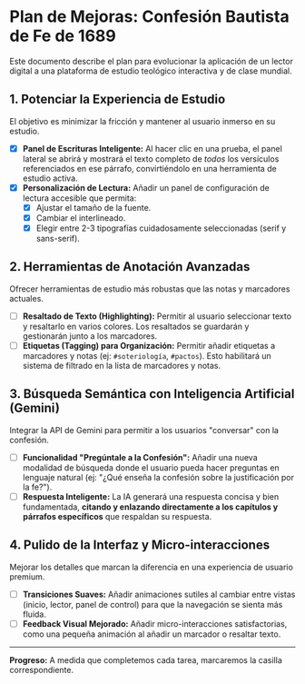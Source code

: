 # Plan de Mejoras: Confesión Bautista de Fe de 1689

Este documento describe el plan para evolucionar la aplicación de un lector digital a una plataforma de estudio teológico interactiva y de clase mundial.

## 1. Potenciar la Experiencia de Estudio

El objetivo es minimizar la fricción y mantener al usuario inmerso en su estudio.

- [x] **Panel de Escrituras Inteligente:** Al hacer clic en una prueba, el panel lateral se abrirá y mostrará el texto completo de *todos* los versículos referenciados en ese párrafo, convirtiéndolo en una herramienta de estudio activa.
- [x] **Personalización de Lectura:** Añadir un panel de configuración de lectura accesible que permita:
    - [x] Ajustar el tamaño de la fuente.
    - [x] Cambiar el interlineado.
    - [x] Elegir entre 2-3 tipografías cuidadosamente seleccionadas (serif y sans-serif).

## 2. Herramientas de Anotación Avanzadas

Ofrecer herramientas de estudio más robustas que las notas y marcadores actuales.

- [ ] **Resaltado de Texto (Highlighting):** Permitir al usuario seleccionar texto y resaltarlo en varios colores. Los resaltados se guardarán y gestionarán junto a los marcadores.
- [ ] **Etiquetas (Tagging) para Organización:** Permitir añadir etiquetas a marcadores y notas (ej: `#soteriología`, `#pactos`). Esto habilitará un sistema de filtrado en la lista de marcadores y notas.

## 3. Búsqueda Semántica con Inteligencia Artificial (Gemini)

Integrar la API de Gemini para permitir a los usuarios "conversar" con la confesión.

- [ ] **Funcionalidad "Pregúntale a la Confesión":** Añadir una nueva modalidad de búsqueda donde el usuario pueda hacer preguntas en lenguaje natural (ej: "¿Qué enseña la confesión sobre la justificación por la fe?").
- [ ] **Respuesta Inteligente:** La IA generará una respuesta concisa y bien fundamentada, **citando y enlazando directamente a los capítulos y párrafos específicos** que respaldan su respuesta.

## 4. Pulido de la Interfaz y Micro-interacciones

Mejorar los detalles que marcan la diferencia en una experiencia de usuario premium.

- [ ] **Transiciones Suaves:** Añadir animaciones sutiles al cambiar entre vistas (inicio, lector, panel de control) para que la navegación se sienta más fluida.
- [ ] **Feedback Visual Mejorado:** Añadir micro-interacciones satisfactorias, como una pequeña animación al añadir un marcador o resaltar texto.

---

**Progreso:** A medida que completemos cada tarea, marcaremos la casilla correspondiente.